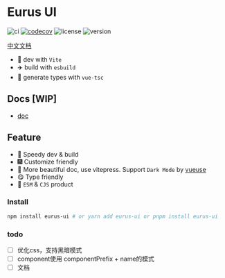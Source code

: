 
# Eurus UI
![ci](https://img.shields.io/github/actions/workflow/status/jiangxd2016/eurus-ui/ci.yml?label=CI&logo=GitHub)
[![codecov](https://codecov.io/gh/jiangxd2016/eurus-ui/branch/main/graph/badge.svg?token=H8NB5UXXVA)](https://codecov.io/gh/jiangxd2016/eurus-ui)
![license](https://img.shields.io/github/license/jiangxd2016/eurus-ui)
![version](https://img.shields.io/npm/v/eurus-ui)


[中文文档](https://github.com/jiangxd2016/eurus-ui/blob/main/README.zh-CN.md)


- :rocket: dev with `Vite`
- :airplane: build with `esbuild`
- :helicopter: generate types with `vue-tsc`

## Docs [WIP]
- [doc](https://eurus-ui.netlify.app/)

## Feature

- :rainbow: Speedy dev & build
- :fireworks: Customize friendly
- :pencil: More beautiful doc, use vitepress. Support `Dark Mode` by [vueuse](https://github.com/vueuse/vueuse)
- :yum: Type friendly
- :truck: `ESM` & `CJS` product


### Install

```bash
npm install eurus-ui # or yarn add eurus-ui or pnpm install eurus-ui

```



### todo

- [ ]  优化css，支持黑暗模式
- [ ]  component使用 componentPrefix + name的模式
- [ ]  文档
